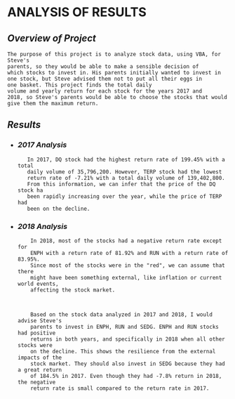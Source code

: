 # **ANALYSIS OF RESULTS**


## _Overview of Project_

    The purpose of this project is to analyze stock data, using VBA, for Steve's 
    parents, so they would be able to make a sensible decision of 
    which stocks to invest in. His parents initially wanted to invest in
    one stock, but Steve advised them not to put all their eggs in 
    one basket. This project finds the total daily
    volume and yearly return for each stock for the years 2017 and 
    2018, so Steve's parents would be able to choose the stocks that would
    give them the maximum return.
    
    
## _Results_

- ### ***2017 Analysis***
            
         In 2017, DQ stock had the highest return rate of 199.45% with a total
         daily volume of 35,796,200. However, TERP stock had the lowest
         return rate of -7.21% with a total daily volume of 139,402,800.
         From this information, we can infer that the price of the DQ stock ha 
         been rapidly increasing over the year, while the price of TERP had
         been on the decline. 
  
- ### ***2018 Analysis***

          In 2018, most of the stocks had a negative return rate except for 
          ENPH with a return rate of 81.92% and RUN with a return rate of 83.95%.
          Since most of the stocks were in the "red", we can assume that there
          might have been something external, like inflation or current world events,
          affecting the stock market.
          
          
          
          Based on the stock data analyzed in 2017 and 2018, I would advise Steve's 
          parents to invest in ENPH, RUN and SEDG. ENPH and RUN stocks had positive 
          returns in both years, and specifically in 2018 when all other stocks were
          on the decline. This shows the resilience from the external impacts of the 
          stock market. They should also invest in SEDG because they had a great return 
          of 184.5% in 2017. Even though they had -7.8% return in 2018, the negative 
          return rate is small compared to the return rate in 2017.
          
          
      
    

         
         
         

        
    

    
    
